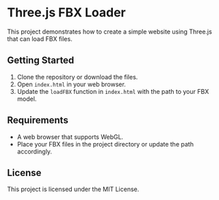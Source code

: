 # Three.js FBX Loader

This project demonstrates how to create a simple website using Three.js that can load FBX files.

## Getting Started

1. Clone the repository or download the files.
2. Open `index.html` in your web browser.
3. Update the `loadFBX` function in `index.html` with the path to your FBX model.

## Requirements

- A web browser that supports WebGL.
- Place your FBX files in the project directory or update the path accordingly.

## License

This project is licensed under the MIT License.